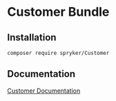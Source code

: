 # Customer Bundle

## Installation

```
composer require spryker/Customer
```

## Documentation

[Customer Documentation](https://spryker.github.io/customer/index.html)




